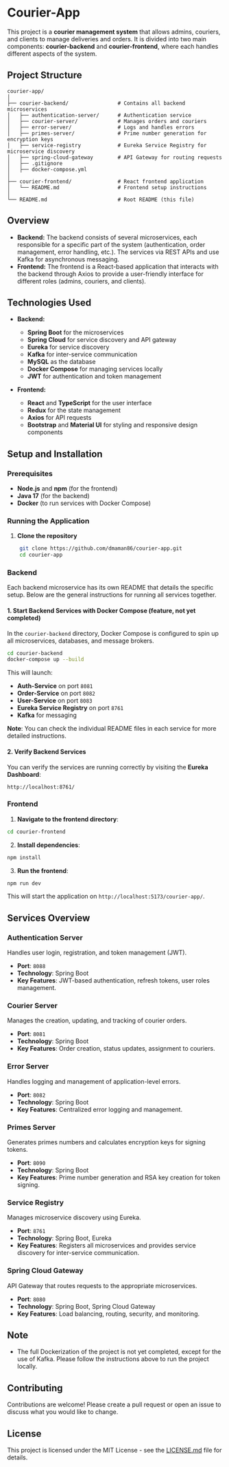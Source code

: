 # Courier-App 

This project is a **courier management system** that allows admins, couriers, and clients to manage deliveries and orders. It is divided into two main components: **courier-backend** and **courier-frontend**, where each handles different aspects of the system.

## Project Structure
```
courier-app/
│
├── courier-backend/                # Contains all backend microservices
│   ├── authentication-server/      # Authentication service
│   ├── courier-server/             # Manages orders and couriers
│   ├── error-server/               # Logs and handles errors
│   ├── primes-server/              # Prime number generation for encryption keys
│   ├── service-registry            # Eureka Service Registry for microservice discovery
│   ├── spring-cloud-gateway        # API Gateway for routing requests   
│   ├── .gitignore
│   ├── docker-compose.yml
│
├── courier-frontend/               # React frontend application
│   └── README.md                   # Frontend setup instructions
│
└── README.md                       # Root README (this file)
```

## Overview
- **Backend:** The backend consists of several microservices, each responsible for a specific part of the system (authentication, order management, error handling, etc.). The services via REST APIs and use Kafka for asynchronous messaging.
- **Frontend:** The frontend is a React-based application that interacts with the backend through Axios to provide a user-friendly interface for different roles (admins, couriers, and clients).

## Technologies Used

- **Backend:**
    - **Spring Boot** for the microservices
    - **Spring Cloud** for service discovery and API gateway
    - **Eureka** for service discovery
    - **Kafka** for inter-service communication
    - **MySQL** as the database
    - **Docker Compose** for managing services locally
    - **JWT** for authentication and token management

- **Frontend:**
    - **React** and **TypeScript** for the user interface
    - **Redux** for the state management
    - **Axios** for API requests
    - **Bootstrap** and **Material UI** for styling and responsive design components

## Setup and Installation

### Prerequisites
- **Node.js** and **npm** (for the frontend)
- **Java 17** (for the backend)
- **Docker** (to run services with Docker Compose)

### Running the Application
1. **Clone the repository**
```bash
    git clone https://github.com/dmaman86/courier-app.git
    cd courier-app
```
### Backend

Each backend microservice has its own README that details the specific setup.
Below are the general instructions for running all services together.

#### 1. Start Backend Services with Docker Compose (feature, not yet completed)
   In the `courier-backend` directory, Docker Compose is configured to spin up all microservices, databases, and message brokers.

   ```bash
   cd courier-backend
   docker-compose up --build
   ```

   This will launch:
   - **Auth-Service** on port `8081`
   - **Order-Service** on port `8082`
   - **User-Service** on port `8083`
   - **Eureka Service Registry** on port `8761`
   - **Kafka** for messaging

   **Note**: You can check the individual README files in each service for more detailed instructions.

#### 2. Verify Backend Services
You can verify the services are running correctly by visiting the **Eureka Dashboard**:
```
http://localhost:8761/
```

### Frontend
1. **Navigate to the frontend directory**:
```bash
cd courier-frontend
```

2. **Install dependencies**:
```bash
npm install
```

3. **Run the frontend**:
```bash
npm run dev
```
This will start the application on `http://localhost:5173/courier-app/`.

## Services Overview

### Authentication Server
Handles user login, registration, and token management (JWT).
- **Port**: `8088`
- **Technology**: Spring Boot
- **Key Features**: JWT-based authentication, refresh tokens, user roles management.

### Courier Server
Manages the creation, updating, and tracking of courier orders.
- **Port**: `8081`
- **Technology**: Spring Boot
- **Key Features**: Order creation, status updates, assignment to couriers.

### Error Server
Handles logging and management of application-level errors.
- **Port**: `8082`
- **Technology**: Spring Boot
- **Key Features**: Centralized error logging and management.

### Primes Server
Generates primes numbers and calculates encryption keys for signing tokens.
- **Port**: `8090`
- **Technology**: Spring Boot
- **Key Features**: Prime number generation and RSA key creation for token signing.

### Service Registry
Manages microservice discovery using Eureka.
- **Port**: `8761`
- **Technology**: Spring Boot, Eureka
- **Key Features**: Registers all microservices and provides service discovery for inter-service communication.

### Spring Cloud Gateway
API Gateway that routes requests to the appropriate microservices.
- **Port**: `8080`
- **Technology**: Spring Boot, Spring Cloud Gateway
- **Key Features**: Load balancing, routing, security, and monitoring.

## Note
- The full Dockerization of the project is not yet completed, except for the use of Kafka. Please follow the instructions above to run the project locally.

## Contributing
Contributions are welcome! Please create a pull request or open an issue to discuss what you would like to change.

## License
This project is licensed under the MIT License - see the [LICENSE.md](LICENSE.md) file for details.

